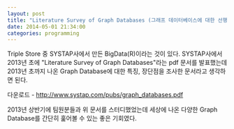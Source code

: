 ```yaml
---
layout: post
title: "Literature Survey of Graph Databases (그래프 데이터베이스에 대한 선행 조사)"
date: 2014-05-01 21:34:00
categories: programming
---
```


Triple Store 중 SYSTAP사에서 만든 BigData(R)이라는 것이 있다. SYSTAP사에서 2013년 초에 "Literature Survey of Graph Databases"라는 pdf 문서를 발표했는데 2013년 초까지 나온 Graph Database에 대한 특징, 장단점을 조사한 문서라고 생각하면 된다.

다운로드 - http://www.systap.com/pubs/graph_databases.pdf

2013년 상반기에 팀원분들과 위 문서를 스터디했었는데 세상에 나온 다양한 Graph Database를 간단히 훑어볼 수 있는 좋은 기회였다.
